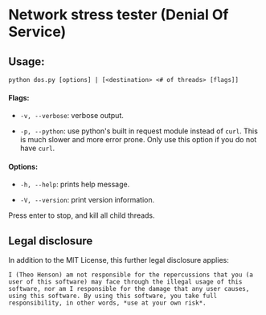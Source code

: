 # Network stress tester (Denial Of Service)

## Usage:

```
python dos.py [options] | [<destination> <# of threads> [flags]]
```

#### Flags:

* `-v, --verbose`: verbose output.

* `-p, --python`: use python's built in request module instead of `curl`.
This is much slower and more error prone. Only use this option if you do not have `curl`.

#### Options:

* `-h, --help`: prints help message.

* `-V, --version`: print version information.

Press enter to stop, and kill all child threads.

## Legal disclosure

In addition to the MIT License, this further legal disclosure applies:

`
I (Theo Henson) am not responsible for the repercussions that you (a user of this software) may face through the illegal usage of this software, nor am I responsible for the damage that any user causes, using this software. By using this software, you take full responsibility, in other words, *use at your own risk*.
`
